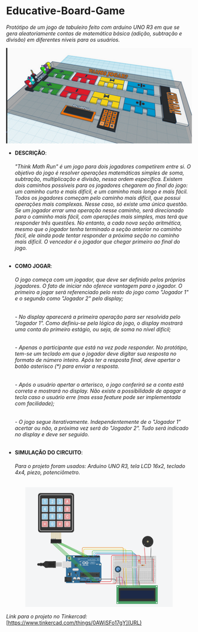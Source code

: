 # Educative-Board-Game

*Protótipo de um jogo de tabuleiro feito com arduino UNO R3 em que se gera aleatoriamente contas de matemática básica (adição, subtração e divisão) em diferentes níveis para os usuários.*

<p align="center">
  <img src="img/design.png" />
</p>

* **DESCRIÇÃO**:

  ###### "Think Math Run" é um jogo para dois jogadores competirem entre si. O objetivo do jogo é resolver operações matemáticas simples de soma, subtração, multiplicação e divisão, nessa ordem específica. Existem dois caminhos possíveis para os jogadores chegarem ao final do jogo: um caminho curto e mais difícil, e um caminho mais longo e mais fácil. Todos os jogadores começam pelo caminho mais difícil, que possui operações mais complexas. Nesse caso, só existe uma única questão. Se um jogador errar uma operação nesse caminho, será direcionado para o caminho mais fácil, com operações mais simples, mas terá que responder três questões. No entanto, a cada nova seção aritmética, mesmo que o jogador tenha terminado a seção anterior no caminho fácil, ele ainda pode tentar responder a próxima seção no caminho mais difícil. O vencedor é o jogador que chegar primeiro ao final do jogo.
  
  
* **COMO JOGAR**:
 
   ###### O jogo começa com um jogador, que deve ser definido pelos próprios jogadores. O fato de iniciar não oferece vantagem para o jogador. O primeiro a jogar será referenciado pelo resto do jogo como "Jogador 1" e o segundo como "Jogador 2" pelo display;
  
  ###### - No display aparecerá a primeira operação para ser resolvida pelo "Jogador 1". Como definiu-se pela lógica do jogo, o display mostrará uma conta do primeiro estágio, ou seja, de soma no nível difícil;
  
  ###### - Apenas o participante que está na vez pode responder. No protótipo, tem-se um teclado em que o jogador deve digitar sua resposta no formato de número inteiro. Após ter a resposta final, deve apertar o botão asterisco (*) para enviar a resposta. 
  
  ###### - Após o usuário apertar o arterisco, o jogo conferirá se a conta está correta e mostrará no display. Não existe a possibilidade de apagar a tecla caso o usuário erre (mas essa feature pode ser implementada com facilidade);
  
  ###### - O jogo segue iterativamente. Independentemente de o "Jogador 1" acertar ou não, a próxima vez será do "Jogador 2". Tudo será indicado no display e deve ser seguido.
  
  
 * **SIMULAÇÃO DO CIRCUITO**:

   ###### Para o projeto foram usados: Arduino UNO R3, tela LCD 16x2, teclado 4x4, piezo, potenciômetro.

  <p align="center">
    <img src="img/circuito.png" width="400px"/>
  </p>


*Link para o projeto no Tinkercad:*  [https://www.tinkercad.com/things/0AWiSFo17gY](URL)

